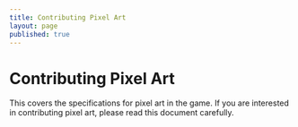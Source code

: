 ```yaml
---
title: Contributing Pixel Art
layout: page
published: true
---
```

# Contributing Pixel Art

This covers the specifications for pixel art in the game. If you are interested in contributing pixel art, please read this document carefully.

